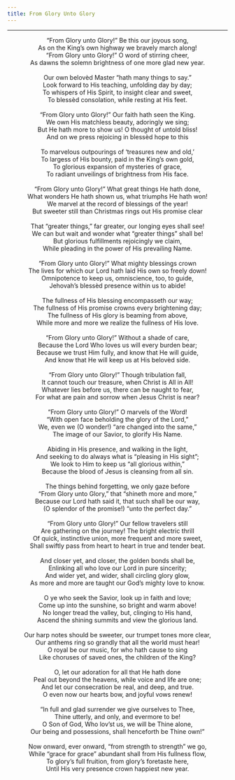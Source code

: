 ```yaml
---
title: From Glory Unto Glory
---
```


---
<center>
“From Glory unto Glory!” Be this our joyous song,<br/>
As on the King’s own highway we bravely march along!<br/>
“From Glory unto Glory!” O word of stirring cheer,<br/>
As dawns the solemn brightness of one more glad new year.<br/>
<br/>
Our own belovèd Master “hath many things to say.”<br/>
Look forward to His teaching, unfolding day by day;<br/>
To whispers of His Spirit, to insight clear and sweet,<br/>
To blessèd consolation, while resting at His feet.<br/>
<br/>
“From Glory unto Glory!” Our faith hath seen the King.<br/>
We own His matchless beauty, adoringly we sing;<br/>
But He hath more to show us! O thought of untold bliss!<br/>
And on we press rejoicing in blessèd hope to this<br/>
<br/>
To marvelous outpourings of ‘treasures new and old,’<br/>
To largess of His bounty, paid in the King’s own gold,<br/>
To glorious expansion of mysteries of grace,<br/>
To radiant unveilings of brightness from His face.<br/>
<br/>
“From Glory unto Glory!” What great things He hath done,<br/>
What wonders He hath shown us, what triumphs He hath won!<br/>
We marvel at the record of blessings of the year!<br/>
But sweeter still than Christmas rings out His promise clear<br/>
<br/>
That “greater things,” far greater, our longing eyes shall see!<br/>
We can but wait and wonder what “greater things” shall be!<br/>
But glorious fulfillments rejoicingly we claim,<br/>
While pleading in the power of His prevailing Name.<br/>
<br/>
“From Glory unto Glory!” What mighty blessings crown<br/>
The lives for which our Lord hath laid His own so freely down!<br/>
Omnipotence to keep us, omniscience, too, to guide,<br/>
Jehovah’s blessèd presence within us to abide!<br/>
<br/>
The fullness of His blessing encompasseth our way;<br/>
The fullness of His promise crowns every brightening day;<br/>
The fullness of His glory is beaming from above,<br/>
While more and more we realize the fullness of His love.<br/>
<br/>
“From Glory unto Glory!” Without a shade of care,<br/>
Because the Lord Who loves us will every burden bear;<br/>
Because we trust Him fully, and know that He will guide,<br/>
And know that He will keep us at His belovèd side.<br/>
<br/>
“From Glory unto Glory!” Though tribulation fall,<br/>
It cannot touch our treasure, when Christ is All in All!<br/>
Whatever lies before us, there can be naught to fear,<br/>
For what are pain and sorrow when Jesus Christ is near?<br/>
<br/>
“From Glory unto Glory!” O marvels of the Word!<br/>
“With open face beholding the glory of the Lord,”<br/>
We, even we (O wonder!) “are changed into the same,”<br/>
The image of our Savior, to glorify His Name.<br/>
<br/>
Abiding in His presence, and walking in the light,<br/>
And seeking to do always what is “pleasing in His sight”;<br/>
We look to Him to keep us “all glorious within,”<br/>
Because the blood of Jesus is cleansing from all sin.<br/>
<br/>
The things behind forgetting, we only gaze before<br/>
“From Glory unto Glory,” that “shineth more and more,”<br/>
Because our Lord hath said it, that such shall be our way,<br/>
(O splendor of the promise!) “unto the perfect day.”<br/>
<br/>
“From Glory unto Glory!” Our fellow travelers still<br/>
Are gathering on the journey! The bright electric thrill<br/>
Of quick, instinctive union, more frequent and more sweet,<br/>
Shall swiftly pass from heart to heart in true and tender beat.<br/>
<br/>
And closer yet, and closer, the golden bonds shall be,<br/>
Enlinking all who love our Lord in pure sincerity;<br/>
And wider yet, and wider, shall circling glory glow,<br/>
As more and more are taught our God’s mighty love to know.<br/>
<br/>
O ye who seek the Savior, look up in faith and love;<br/>
Come up into the sunshine, so bright and warm above!<br/>
No longer tread the valley, but, clinging to His hand,<br/>
Ascend the shining summits and view the glorious land.<br/>
<br/>
Our harp notes should be sweeter, our trumpet tones more clear,<br/>
Our anthems ring so grandly that all the world must hear!<br/>
O royal be our music, for who hath cause to sing<br/>
Like choruses of saved ones, the children of the King?<br/>
<br/>
O, let our adoration for all that He hath done<br/>
Peal out beyond the heavens, while voice and life are one;<br/>
And let our consecration be real, and deep, and true.<br/>
O even now our hearts bow, and joyful vows renew!<br/>
<br/>
“In full and glad surrender we give ourselves to Thee,<br/>
Thine utterly, and only, and evermore to be!<br/>
O Son of God, Who lov’st us, we will be Thine alone,<br/>
Our being and possessions, shall henceforth be Thine own!”<br/>
<br/>
Now onward, ever onward, “from strength to strength” we go,<br/>
While “grace for grace” abundant shall from His fullness flow,<br/>
To glory’s full fruition, from glory’s foretaste here,<br/>
Until His very presence crown happiest new year.
</center>